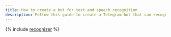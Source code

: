 ```yaml
---
title: How to create a bot for text and speech recognition
description: Follow this guide to create a Telegram bot that can recognize text and speech using {{ speechkit-full-name }} and {{ vision-full-name }}.
---
```


{% include [recognizer](../../_tutorials/ml-ai/recognizer-bot.md) %}
